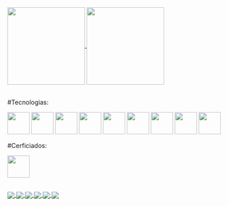 <a href="https://github.com/mcosttaoficial/">
  <img height=175 align="center" src="https://github-readme-stats.vercel.app/api?username=mcosttaoficial&theme=dark&show_icons=true" />
</a>

<a href="https://github.com/mcosttaoficial/">
   <img height=175 align="center" src="https://github-readme-stats.vercel.app/api/top-langs?username=mcosttaoficial&layout=compact&langs_count=10&card_width=200&theme=dark" />
</a>
<br> </br>

<a>#Tecnologias:</a>

<img height= 50 src="https://cdn.jsdelivr.net/gh/devicons/devicon/icons/amazonwebservices/amazonwebservices-plain-wordmark.svg" /> <!-- AWS -->
<img height= 50 src="https://cdn.jsdelivr.net/gh/devicons/devicon/icons/docker/docker-plain-wordmark.svg" /> <!-- Docker -->
<img height= 50 src="https://cdn.jsdelivr.net/gh/devicons/devicon/icons/terraform/terraform-original.svg" /> <!-- TerraForm -->
<img height= 50 src="https://cdn.jsdelivr.net/gh/devicons/devicon/icons/bash/bash-original.svg" /> <!-- BASH -->
<img height= 50 src="https://cdn.jsdelivr.net/gh/devicons/devicon/icons/python/python-original-wordmark.svg" /> <!-- Python -->
<img height= 50 src="https://cdn.jsdelivr.net/gh/devicons/devicon/icons/javascript/javascript-plain.svg" /> <!-- JavaScript -->
<img height= 50 src="https://cdn.jsdelivr.net/gh/devicons/devicon/icons/ruby/ruby-plain-wordmark.svg" /> <!-- Ruby -->
<img height= 50 src="https://cdn.jsdelivr.net/gh/devicons/devicon/icons/linux/linux-original.svg" /> <!-- Linux -->
<img height= 50 src="https://upload.wikimedia.org/wikipedia/commons/e/e7/Dynamics365-color.svg" /> <!-- CRM Dynamics -->


<a>#Cerficiados:</a>

<img height= 50 src="https://images.credly.com/size/340x340/images/00634f82-b07f-4bbd-a6bb-53de397fc3a6/image.png" /> <!-- Loading -->

<!--
<img align="center" src="https://img.shields.io/badge/LinkedIn-0077B5?style=for-the-badge&logo=linkedin&logoColor=white" />
<img align="center" src="https://img.shields.io/badge/Instagram-E4405F?style=for-the-badge&logo=instagram&logoColor=white" />
-->

<h2 dir="auto"></h2>

<a href="https://www.linkedin.com/in/matheuscostati/">
  <img align="center" src="https://img.shields.io/badge/LinkedIn-0077B5?style=for-the-badge&logo=linkedin&logoColor=white" />
</a>
<a href="https://instagram.com/matheuscosttaofc">
  <img align="center" src="https://img.shields.io/badge/Instagram-E4405F?style=for-the-badge&logo=instagram&logoColor=white" />
</a>
<a href="#">
  <img align="center" src="https://img.shields.io/badge/Discord-7289DA?style=for-the-badge&logo=discord&logoColor=white" />
</a>
<a href="#">
  <img align="center" src="https://img.shields.io/badge/Facebook-1877F2?style=for-the-badge&logo=facebook&logoColor=white" />
</a>
<a href="#">
  <img align="center" src="https://img.shields.io/badge/Twitter-1DA1F2?style=for-the-badge&logo=twitter&logoColor=white" />
</a>
<a href="https://github.com/mcosttaoficial">
  <img align="center" src="https://img.shields.io/github/followers/mcosttaoficial.svg?style=social&label=Follow&maxAge=2592000" />
</a>
